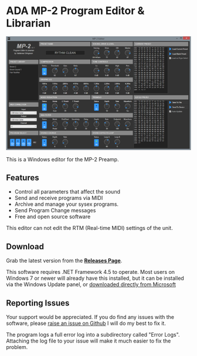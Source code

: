 # ADA MP-2 Program Editor & Librarian

![](Screenshot.png)

This is a Windows editor for the MP-2 Preamp. 

## Features

* Control all parameters that affect the sound 
* Send and receive programs via MIDI
* Archive and manage your sysex programs.
* Send Program Change messages
* Free and open source software

This editor can not edit the RTM (Real-time MIDI) settings of the unit.

## Download

Grab the latest version from the **[Releases Page](https://github.com/ValdemarOrn/Mp2Editor/releases)**.

This software requires .NET Framework 4.5 to operate. Most users on Windows 7 or newer will already have this installed, but it can be installed via the Windows Update panel, or [downloaded directly from Microsoft](https://www.microsoft.com/en-gb/download/details.aspx?id=30653)

## Reporting Issues

Your support would be appreciated. If you do find any issues with the software, please [raise an issue on Github](https://github.com/ValdemarOrn/Mp2Editor/issues) I will do my best to fix it.

The program logs a full error log into a subdirectory called "Error Logs". Attaching the log file to your issue will make it much easier to fix the problem.